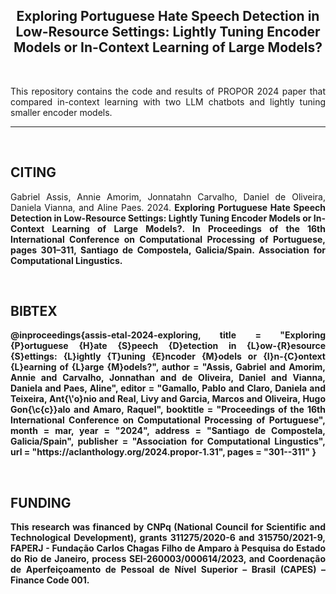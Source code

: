<h2 align="center"> Exploring Portuguese Hate Speech Detection in Low-Resource Settings: Lightly Tuning Encoder Models or In-Context Learning of Large Models? </h2> 
</br>
<p align="justify"> This repository contains the code and results of PROPOR 2024 paper that compared in-context learning with two LLM chatbots and lightly tuning smaller encoder models. </p>

---
</br>


<h2 align="left"> CITING </h2>

<p align="justify">
Gabriel Assis, Annie Amorim, Jonnatahn Carvalho, Daniel de Oliveira, Daniela Vianna, and Aline Paes. 2024. <b>Exploring Portuguese Hate Speech Detection in Low-Resource Settings: Lightly Tuning Encoder Models or In-Context Learning of Large Models?<b>. In Proceedings of the 16th International Conference on Computational Processing of Portuguese, pages 301–311, Santiago de Compostela, Galicia/Spain. Association for Computational Lingustics.
</p>

</br>

<h2 align="left"> BIBTEX </h2>
<p align="justify">
@inproceedings{assis-etal-2024-exploring,
    title = "Exploring {P}ortuguese {H}ate {S}peech {D}etection in {L}ow-{R}esource {S}ettings: {L}ightly {T}uning {E}ncoder {M}odels or {I}n-{C}ontext {L}earning of {L}arge {M}odels?",  
    author = "Assis, Gabriel  and  
      Amorim, Annie  and  
      Carvalho, Jonnathan  and  
      de Oliveira, Daniel  and  
      Vianna, Daniela  and  
      Paes, Aline",  
    editor = "Gamallo, Pablo  and  
      Claro, Daniela  and  
      Teixeira, Ant{\'o}nio  and  
      Real, Livy  and  
      Garcia, Marcos  and  
      Oliveira, Hugo Gon{\c{c}}alo  and  
      Amaro, Raquel",  
    booktitle = "Proceedings of the 16th International Conference on Computational Processing of Portuguese",  
    month = mar,  
    year = "2024",  
    address = "Santiago de Compostela, Galicia/Spain",  
    publisher = "Association for Computational Lingustics",  
    url = "https://aclanthology.org/2024.propor-1.31",  
    pages = "301--311" 
}
 </p> 
<br>

<h2 align="left"> FUNDING </h2>
<p align="justify"> This research was financed by CNPq (National Council for Scientific and Technological Development), grants 311275/2020-6 and 315750/2021-9, FAPERJ - Fundação Carlos Chagas Filho de Amparo à Pesquisa do Estado do Rio de Janeiro, process SEI-260003/000614/2023, and Coordenação de Aperfeiçoamento de Pessoal de Nível Superior – Brasil (CAPES) – Finance Code 001. </p>
</br>
